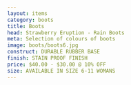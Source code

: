 ```yaml
---
layout: items
category: boots
title: Boots
head: Strawberry Eruption - Rain Boots
meta: Selection of colours of boots
image: boots/boots6.jpg
construct: DURABLE RUBBER BASE
finish: STAIN PROOF FINISH
price: $40.00 - $30.00 @ 10% OFF 
size: AVAILABLE IN SIZE 6-11 WOMANS
---
```


<!--RED POLKDA DOT BOOTS

$40.00 - $30.00 @ 10% OFF 

COLOUR: RED

## DETAILS 

- AVAILABLE IN SIZE 6-11
- STAIN PROOF FINISH
- RUBBER WITH WATER PROOF COATING-->
